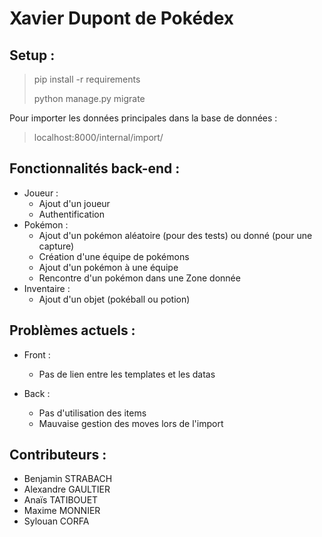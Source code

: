 # Xavier Dupont de Pokédex

## Setup : 

> pip install -r requirements
>
>python manage.py migrate

Pour importer les données principales dans la base de données : 
>localhost:8000/internal/import/


## Fonctionnalités back-end : 

- Joueur : 
    - Ajout d'un joueur
    - Authentification
- Pokémon : 
    - Ajout d'un pokémon aléatoire (pour des tests) ou donné (pour une capture)
    - Création d'une équipe de pokémons
    - Ajout d'un pokémon à une équipe
    - Rencontre d'un pokémon dans une Zone donnée
- Inventaire :
    - Ajout d'un objet (pokéball ou potion)
    
    
## Problèmes actuels : 

- Front : 
    - Pas de lien entre les templates et les datas
   
- Back  :
    - Pas d'utilisation des items
    - Mauvaise gestion des moves lors de l'import
    
    
## Contributeurs : 

- Benjamin STRABACH
- Alexandre GAULTIER
- Anaïs TATIBOUET
- Maxime MONNIER
- Sylouan CORFA
